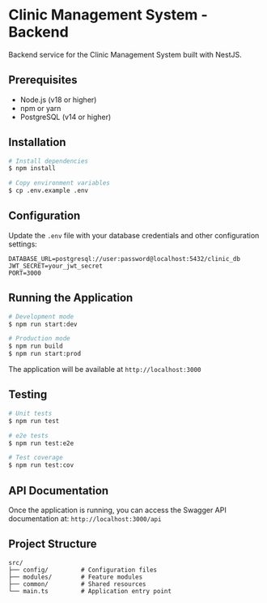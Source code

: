 # Clinic Management System - Backend

Backend service for the Clinic Management System built with NestJS.

## Prerequisites

- Node.js (v18 or higher)
- npm or yarn
- PostgreSQL (v14 or higher)

## Installation

```bash
# Install dependencies
$ npm install

# Copy environment variables
$ cp .env.example .env
```

## Configuration

Update the `.env` file with your database credentials and other configuration settings:

```env
DATABASE_URL=postgresql://user:password@localhost:5432/clinic_db
JWT_SECRET=your_jwt_secret
PORT=3000
```

## Running the Application

```bash
# Development mode
$ npm run start:dev

# Production mode
$ npm run build
$ npm run start:prod
```

The application will be available at `http://localhost:3000`

## Testing

```bash
# Unit tests
$ npm run test

# e2e tests
$ npm run test:e2e

# Test coverage
$ npm run test:cov
```

## API Documentation

Once the application is running, you can access the Swagger API documentation at:
`http://localhost:3000/api`

## Project Structure

```
src/
├── config/         # Configuration files
├── modules/        # Feature modules
├── common/         # Shared resources
└── main.ts         # Application entry point
```

